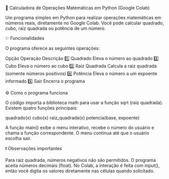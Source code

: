 🧮 Calculadora de Operações Matemáticas em Python (Google Colab)

Um programa simples em Python para realizar operações matemáticas em números reais, diretamente no Google Colab. Você pode calcular quadrado, cubo, raiz quadrada ou potência de um número.

✨ Funcionalidades

O programa oferece as seguintes operações:

Opção	Operação	Descrição
1️⃣	Quadrado	Eleva o número ao quadrado
2️⃣	Cubo	Eleva o número ao cubo
3️⃣	Raiz Quadrada	Calcula a raiz quadrada (somente números positivos)
4️⃣	Potência	Eleva o número a um expoente informado
5️⃣	Sair	Encerra o programa

⚙️ Como o programa funciona

O código importa a biblioteca math para usar a função sqrt (raiz quadrada).
Existem quatro funções principais:

quadrado(x)
cubo(x)
raiz_quadrada(x)
potencia(base, expoente)

A função main() exibe o menu interativo, recebe o número do usuário e chama a função correspondente.
O menu continua até que o usuário escolha sair.

❗ Observações importantes

Para raiz quadrada, números negativos não são permitidos.
O programa aceita números decimais (float).
No Colab, a interação é feita com input(), então você digita os valores diretamente nas células quando solicitado.
